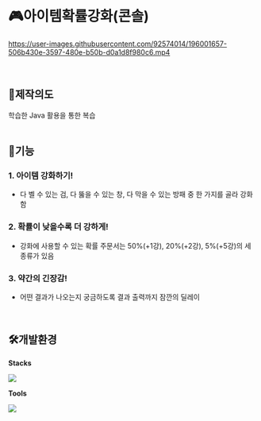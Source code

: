 <!-- TITLE -->
# 🎮아이템확률강화(콘솔)

<!-- PLAY VIDEO -->


https://user-images.githubusercontent.com/92574014/196001657-506b430e-3597-480e-b50b-d0a1d8f980c6.mp4


<br>

<!-- LINK -->
<!-- ## 🔗Link [TRY IT!](https://sj-j.github.io/MiniGame_js/game.html) -->


<!-- PURPOSE -->
## 🎯제작의도

학습한 Java 활용을 통한 복습
<br>
<br>

<!-- FUNCTIONS -->
## 🧩기능
### 1. 아이템 강화하기!
  - 다 벨 수 있는 검, 다 뚫을 수 있는 창, 다 막을 수 있는 방패 중 한 가지를 골라 강화함

### 2. 확률이 낮을수록 더 강하게!
  - 강화에 사용할 수 있는 확률 주문서는 50%(+1강), 20%(+2강), 5%(+5강)의 세 종류가 있음

### 3. 약간의 긴장감!
  - 어떤 결과가 나오는지 궁금하도록 결과 출력까지 잠깐의 딜레이
<br>


<!-- ENVIRONMENTS -->
## 🛠개발환경
__Stacks__

<img src="https://img.shields.io/badge/Java-E34F26?style=flat-square&logo=Java&logoColor=white"/>


__Tools__

<img src="https://img.shields.io/badge/Eclipse IDE-2C2255?style=flat-square&logo=Eclipse IDE&logoColor=white"/>
